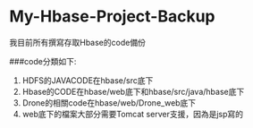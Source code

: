 # My-Hbase-Project-Backup
我目前所有撰寫存取Hbase的code備份

###code分類如下:

1. HDFS的JAVACODE在hbase/src底下
2. Hbase的CODE在hbase/web底下和hbase/src/java/hbase底下
3. Drone的相關code在hbase/web/Drone_web底下
4. web底下的檔案大部分需要Tomcat server支援，因為是jsp寫的
